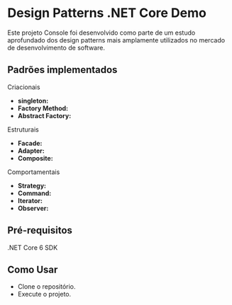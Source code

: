 # Design Patterns .NET Core Demo
Este projeto Console foi desenvolvido como parte de um estudo aprofundado dos design patterns mais amplamente utilizados no mercado de desenvolvimento de software.

## Padrões implementados

Criacionais
- **singleton:**
- **Factory Method:**
- **Abstract Factory:**

Estruturais
- **Facade:**
- **Adapter:**
- **Composite:**

Comportamentais
- **Strategy:**
- **Command:**
- **Iterator:**
- **Observer:**

## Pré-requisitos
.NET Core 6 SDK

## Como Usar
* Clone o repositório.
* Execute o projeto.
